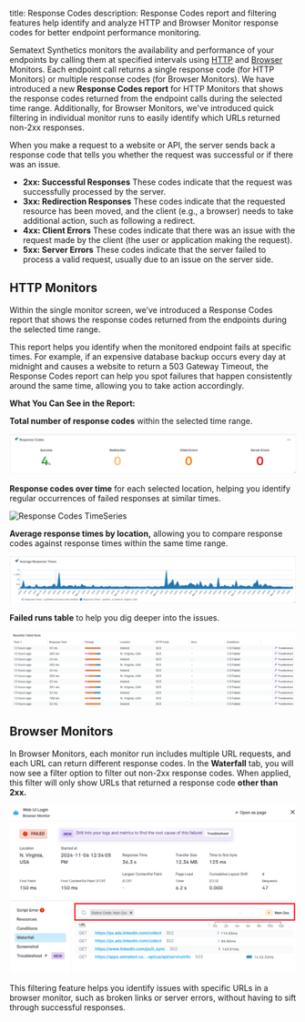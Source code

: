 title: Response Codes
description: Response Codes report and filtering features help identify and analyze HTTP and Browser Monitor response codes for better endpoint performance monitoring.

Sematext Synthetics monitors the availability and performance of your endpoints by calling them at specified intervals using [HTTP](https://sematext.com/docs/synthetics/http-monitor/) and [Browser](https://sematext.com/docs/synthetics/browser-monitor/) Monitors. Each endpoint call returns a single response code (for HTTP Monitors) or multiple response codes (for Browser Monitors). We have introduced a new **Response Codes report** for HTTP Monitors that shows the response codes returned from the endpoint calls during the selected time range. Additionally, for Browser Monitors, we've introduced quick filtering in individual monitor runs to easily identify which URLs returned non-2xx responses.

When you make a request to a website or API, the server sends back a response code that tells you whether the request was successful or if there was an issue.

- **2xx: Successful Responses**
These codes indicate that the request was successfully processed by the server.
- **3xx: Redirection Responses**
These codes indicate that the requested resource has been moved, and the client (e.g., a browser) needs to take additional action, such as following a redirect.
- **4xx: Client Errors**
These codes indicate that there was an issue with the request made by the client (the user or application making the request).
- **5xx: Server Errors**
These codes indicate that the server failed to process a valid request, usually due to an issue on the server side.

## HTTP Monitors

Within the single monitor screen, we’ve introduced a Response Codes report that shows the response codes returned from the endpoints during the selected time range.

This report helps you identify when the monitored endpoint fails at specific times. For example, if an expensive database backup occurs every day at midnight and causes a website to return a 503 Gateway Timeout, the Response Codes report can help you spot failures that happen consistently around the same time, allowing you to take action accordingly.

**What You Can See in the Report:**

**Total number of response codes** within the selected time range.

![Response Codes Numeric Component](../images/synthetics/response-codes-nc.png)

**Response codes over time** for each selected location, helping you identify regular occurrences of failed responses at similar times.

![Response Codes TimeSeries](../images/synthetics/response-codes-timeseries.png)

**Average response times by location,** allowing you to compare response codes against response times within the same time range.

![Response Codes Response Times](../images/synthetics/response-codes-response-times.png)

**Failed runs table** to help you dig deeper into the issues.

![Response Codes Failed Runs](../images/synthetics/response-codes-failed-runs.png)

## Browser Monitors

In Browser Monitors, each monitor run includes multiple URL requests, and each URL can return different response codes. In the **Waterfall** tab, you will now see a filter option to filter out non-2xx response codes. When applied, this filter will only show URLs that returned a response code **other than 2xx.**

![Response Codes Browser Monitor](../images/synthetics/response-codes-bm-waterfall.png)

This filtering feature helps you identify issues with specific URLs in a browser monitor, such as broken links or server errors, without having to sift through successful responses.
